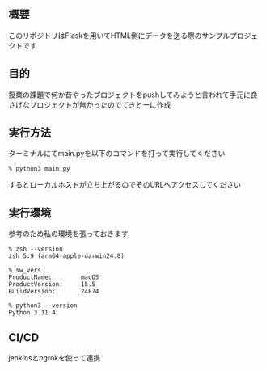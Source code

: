 ## 概要
<p>このリポジトリはFlaskを用いてHTML側にデータを送る際のサンプルプロジェクトです<br /></p>

## 目的
<p>授業の課題で何か昔やったプロジェクトをpushしてみようと言われて手元に良さげなプロジェクトが無かったのでてきとーに作成<br /></p>

## 実行方法
<p>ターミナルにてmain.pyを以下のコマンドを打って実行してください<br /></p>

```
% python3 main.py
```

<p>するとローカルホストが立ち上がるのでそのURLへアクセスしてください<br /></p>

## 実行環境
<p>参考のため私の環境を張っておきます<br /></p>

```
% zsh --version
zsh 5.9 (arm64-apple-darwin24.0)

% sw_vers
ProductName:		macOS
ProductVersion:		15.5
BuildVersion:		24F74

% python3 --version
Python 3.11.4
```

## CI/CD
jenkinsとngrokを使って連携
